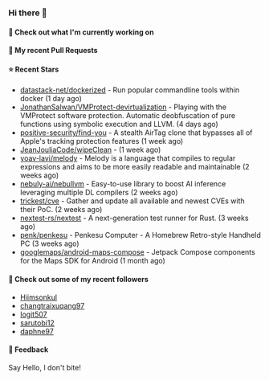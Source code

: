 ### Hi there 👋

#### 👷 Check out what I'm currently working on

#### 🔨 My recent Pull Requests


#### ⭐ Recent Stars

- [datastack-net/dockerized](https://github.com/datastack-net/dockerized) - Run popular commandline tools within docker (1 day ago)
- [JonathanSalwan/VMProtect-devirtualization](https://github.com/JonathanSalwan/VMProtect-devirtualization) - Playing with the VMProtect software protection. Automatic deobfuscation of pure functions using symbolic execution and LLVM. (4 days ago)
- [positive-security/find-you](https://github.com/positive-security/find-you) - A stealth AirTag clone that bypasses all of Apple&#39;s tracking protection features (1 week ago)
- [JeanJouliaCode/wipeClean](https://github.com/JeanJouliaCode/wipeClean) -  (1 week ago)
- [yoav-lavi/melody](https://github.com/yoav-lavi/melody) - Melody is a language that compiles to regular expressions and aims to be more easily readable and maintainable (2 weeks ago)
- [nebuly-ai/nebullvm](https://github.com/nebuly-ai/nebullvm) - Easy-to-use library to boost AI inference leveraging multiple DL compilers (2 weeks ago)
- [trickest/cve](https://github.com/trickest/cve) - Gather and update all available and newest CVEs with their PoC. (2 weeks ago)
- [nextest-rs/nextest](https://github.com/nextest-rs/nextest) - A next-generation test runner for Rust. (3 weeks ago)
- [penk/penkesu](https://github.com/penk/penkesu) - Penkesu Computer - A Homebrew Retro-style Handheld PC (3 weeks ago)
- [googlemaps/android-maps-compose](https://github.com/googlemaps/android-maps-compose) - Jetpack Compose components for the Maps SDK for Android (1 month ago)

#### 👯 Check out some of my recent followers

- [Hiimsonkul](https://github.com/Hiimsonkul)
- [changtraixuqang97](https://github.com/changtraixuqang97)
- [logit507](https://github.com/logit507)
- [sarutobi12](https://github.com/sarutobi12)
- [daphne97](https://github.com/daphne97)

#### 💬 Feedback

Say Hello, I don't bite!